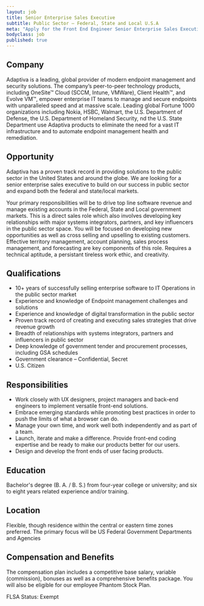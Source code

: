 ```yaml
---
layout: job
title: Senior Enterprise Sales Executive
subtitle: Public Sector – Federal, State and Local U.S.A
meta: "Apply for the Front End Engineer Senior Enterprise Sales Executive"
bodyclass: job
published: true
---
```

## Company
Adaptiva is a leading, global provider of modern endpoint management and security solutions. The company’s peer-to-peer technology products, including OneSite™ Cloud (SCCM, Intune, VMWare), Client Health™, and Evolve VM™, empower enterprise IT teams to manage and secure endpoints with unparalleled speed and at massive scale. Leading global Fortune 1000 organizations  including Nokia, HSBC,  Walmart, the U.S. Department of Defense, the U.S. Department of Homeland Security, nd the U.S. State Department use Adaptiva products to eliminate the need for a vast IT infrastructure and to automate endpoint management health and remediation.

## Opportunity
Adaptiva has a proven track record in providing solutions to the public sector in the United States and around the globe.  We are looking for a senior enterprise sales executive to build on our success in public sector and expand both the federal and state/local markets.

Your primary responsibilities will be to drive top line software revenue and manage existing accounts in the Federal, State and Local government markets.  This is a direct sales role which also involves developing key relationships with major systems integrators, partners, and key influencers in the public sector space.   You will be focused on developing new opportunities as well as cross selling and upselling to existing customers.  Effective territory management, account planning, sales process management, and forecasting are key components of this role.  Requires a technical aptitude, a persistant tireless work ethic, and creativity.

## Qualifications
* 10+ years of successfully selling enterprise software to IT Operations in the public sector market
* Experience and knowledge of Endpoint management challenges and solutions
* Experience and knowledge of digital transformation in the public sector
* Proven track record of creating and executing sales strategies that drive revenue growth
* Breadth of relationships with systems integrators, partners and influencers in public sector
* Deep knowledge of government tender and procurement processes, including GSA schedules
* Government clearance – Confidential, Secret
* U.S. Citizen

## Responsibilities
* Work closely with UX designers, project managers and back-end engineers to implement versatile front-end solutions.
* Embrace emerging standards while promoting best practices in order to push the limits of what a browser can do.
* Manage your own time, and work well both independently and as part of a team.
* Launch, iterate and make a difference. Provide front-end coding expertise and be ready to make our products better for our users.
* Design and develop the front ends of user facing products.

## Education
Bachelor's degree (B. A. / B. S.) from four-year college or university; and six to eight years related experience and/or training.

## Location
Flexible, though residence within the central or eastern time zones preferred.  The primary focus will be US Federal Government Departments and Agencies

## Compensation and Benefits
The compensation plan includes a competitive base salary, variable (commission), bonuses as well as a comprehensive benefits package.  You will also be eligible for our employee Phantom Stock Plan.

FLSA Status: Exempt
 
